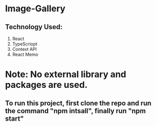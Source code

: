 # Image-Gallery

## Technology Used: 
1. React
2. TypeScriopt
3. Context API
4. React Memo

# Note: No external library and packages are used. 

## To run this project, first clone the repo and run the command "npm intsall", finally run "npm start"
